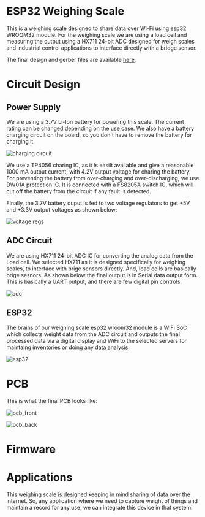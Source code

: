 # ESP32 Weighing Scale

This is a weighing scale designed to share data over Wi-Fi using esp32 WROOM32 module.
For the weighing scale we are using a load cell and measuring the output using a HX711 24-bit ADC designed for weigh scales and industrial control applications to interface directly with a bridge sensor.

The final design and gerber files are available [here](https://github.com/IoTReady/weighing_scale_firmware/blob/master/design/Single_scale_v3_kicad/single_scale_v3_gerber.zip).

# Circuit Design
## Power Supply
We are using a 3.7V Li-Ion battery for powering this scale. The current rating can be changed depending on the use case. We also have a battery charging circuit on the board, so you don't have to remove the battery for charging it.

![charging circuit](https://github.com/IoTReady/weighing_scale_firmware/blob/master/design/Single_scale_v3_kicad/docs/charging_circuit.jpg "Battery Charging Circuit")

We use a TP4056 charing IC, as it is easilt available and give a reasonable 1000 mA output current, with 4.2V output voltage for charing the battery. For preventing the battery from over-charging and over-discharging, we use DW01A protection IC. It is connected with a FS8205A switch IC, which will cut off the battery from the circuit if any fault is detected.

Finally, the 3.7V battery ouput is fed to two voltage regulators to get +5V and +3.3V output voltages as shown below:

![voltage regs](https://github.com/IoTReady/weighing_scale_firmware/blob/master/design/Single_scale_v3_kicad/docs/voltage_regulators.jpg "Voltage Regulators")

## ADC Circuit
We are using HX711 24-bit ADC IC for converting the analog data from the Load cell. We selected HX711 as it is designed specifically for weighing scales, to interface with brige sensors directly. And, load cells are basically brige sesnors.
As shown below the final output is in Serial data output form. This is basically a UART output, and there are few digital pin controls.

![adc](https://github.com/IoTReady/weighing_scale_firmware/blob/master/design/Single_scale_v3_kicad/docs/hx711_adc.jpg "HX711 ADC")

## ESP32
The brains of our weighing scale esp32 wroom32 module is a WiFi SoC which collects weight data from the ADC circuit and outputs the final processed data via a digital display and WiFi to the selected servers for maintaing inventories or doing any data analysis.

![esp32](https://github.com/IoTReady/weighing_scale_firmware/blob/master/design/Single_scale_v3_kicad/docs/esp32_circuit.jpg "esp32")


# PCB
This is what the final PCB looks like:

![pcb_front](https://github.com/IoTReady/weighing_scale_firmware/blob/master/design/Single_scale_v3_kicad/docs/Front_side_3D_PCB.png "pcb_front")

![pcb_back](https://github.com/IoTReady/weighing_scale_firmware/blob/master/design/Single_scale_v3_kicad/docs/Back_side_3D_PCB.png "pcb_back")

# Firmware

# Applications
This weighing scale is designed keeping in mind sharing of data over the internet. So, any application where we need to capture weight of things and maintain a record for any use, we can integrate this device in that system.
